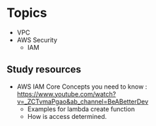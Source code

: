# Topics

- VPC
- AWS Security
  - IAM


## Study resources

- AWS IAM Core Concepts you need to know : https://www.youtube.com/watch?v=_ZCTvmaPgao&ab_channel=BeABetterDev
  - Examples for lambda create function
  - How is access determined.
